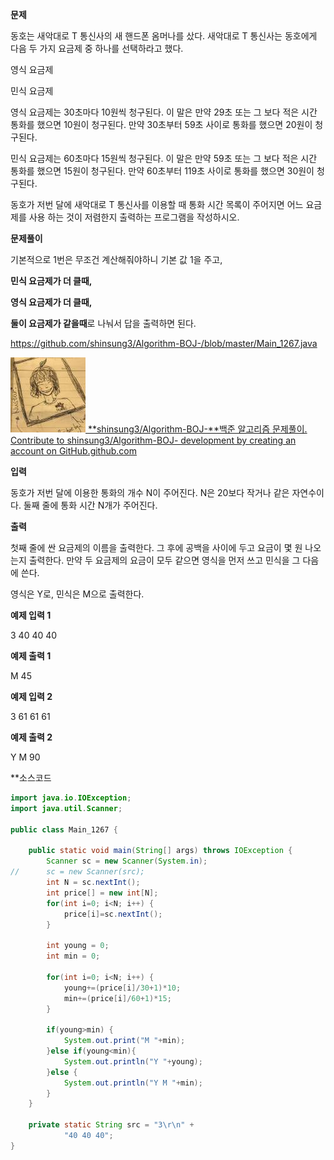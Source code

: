 **문제**

동호는 새악대로 T 통신사의 새 핸드폰 옴머나를 샀다. 새악대로 T 통신사는 동호에게 다음 두 가지 요금제 중 하나를 선택하라고 했다.

영식 요금제

민식 요금제

영식 요금제는 30초마다 10원씩 청구된다. 이 말은 만약 29초 또는 그 보다 적은 시간 통화를 했으면 10원이 청구된다. 만약 30초부터 59초 사이로 통화를 했으면 20원이 청구된다.

민식 요금제는 60초마다 15원씩 청구된다. 이 말은 만약 59초 또는 그 보다 적은 시간 통화를 했으면 15원이 청구된다. 만약 60초부터 119초 사이로 통화를 했으면 30원이 청구된다.

동호가 저번 달에 새악대로 T 통신사를 이용할 때 통화 시간 목록이 주어지면 어느 요금제를 사용 하는 것이 저렴한지 출력하는 프로그램을 작성하시오.

**문제풀이**

기본적으로 1번은 무조건 계산해줘야하니 기본 값 1을 주고,



**민식 요금제가 더 클때,**

**영식 요금제가 더 클때,**

**둘이 요금제가 같을때**로 나눠서 답을 출력하면 된다.



https://github.com/shinsung3/Algorithm-BOJ-/blob/master/Main_1267.java

[![img](md-images/src=https%253A%252F%252Favatars0.githubusercontent-16456860081341.com%252Fu%252F46014771%253Fs%253D400%2526v%253D4&type=ff120)](https://github.com/shinsung3/Algorithm-BOJ-/blob/master/Main_1267.java)[ **shinsung3/Algorithm-BOJ-**백준 알고리즘 문제풀이. Contribute to shinsung3/Algorithm-BOJ- development by creating an account on GitHub.github.com](https://github.com/shinsung3/Algorithm-BOJ-/blob/master/Main_1267.java)

**입력**

동호가 저번 달에 이용한 통화의 개수 N이 주어진다. N은 20보다 작거나 같은 자연수이다. 둘째 줄에 통화 시간 N개가 주어진다.

**출력**

첫째 줄에 싼 요금제의 이름을 출력한다. 그 후에 공백을 사이에 두고 요금이 몇 원 나오는지 출력한다. 만약 두 요금제의 요금이 모두 같으면 영식을 먼저 쓰고 민식을 그 다음에 쓴다.

영식은 Y로, 민식은 M으로 출력한다.

**예제 입력 1** 

3 40 40 40 

**예제 출력 1** 

M 45

**예제 입력 2** 

3 61 61 61 

**예제 출력 2** 

Y M 90

**소스코드

```java
import java.io.IOException;
import java.util.Scanner;

public class Main_1267 {

	public static void main(String[] args) throws IOException {
		Scanner sc = new Scanner(System.in);
//		sc = new Scanner(src);
		int N = sc.nextInt();
		int price[] = new int[N];
		for(int i=0; i<N; i++) {
			price[i]=sc.nextInt();
		}
		
		int young = 0;
		int min = 0;

		for(int i=0; i<N; i++) {
			young+=(price[i]/30+1)*10;
			min+=(price[i]/60+1)*15;
		}
		
		if(young>min) {
			System.out.print("M "+min);
		}else if(young<min){
			System.out.println("Y "+young);
		}else {
			System.out.println("Y M "+min);
		}
	}
	
	private static String src = "3\r\n" + 
			"40 40 40";
}
```



